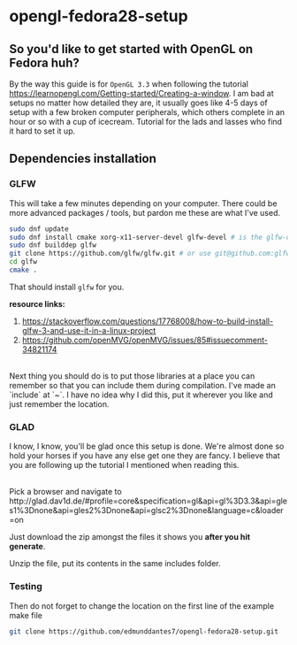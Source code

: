 # opengl-fedora28-setup

## So you'd like to get started with OpenGL on Fedora huh?
By the way this guide is for `OpenGL 3.3` when following the tutorial https://learnopengl.com/Getting-started/Creating-a-window. I am bad at setups no matter how detailed they are, it usually goes like 4-5 days of setup with a few broken computer peripherals, which others complete in an hour or so with a cup of icecream. Tutorial for the lads and lasses who find it hard to set it up.

## Dependencies installation
### GLFW
This will take a few minutes depending on your computer. 
There could be more advanced packages / tools, but pardon me these are what I've used.

```bash
sudo dnf update
sudo dnf install cmake xorg-x11-server-devel glfw-devel # is the glfw-devel good enough
sudo dnf builddep glfw
git clone https://github.com/glfw/glfw.git # or use git@github.com:glfw/glfw.git if you use ssh keys
cd glfw
cmake .
```
That should install `glfw` for you.

__resource links:__
1. https://stackoverflow.com/questions/17768008/how-to-build-install-glfw-3-and-use-it-in-a-linux-project
2. https://github.com/openMVG/openMVG/issues/85#issuecomment-34821174

<br/>
Next thing you should do is to put those libraries at a place you can remember so that you can
include them during compilation. I've made an `include` at `~`. I have no idea why I did this, put it 
wherever you like and just remember the location.

### GLAD
I know, I know,  you'll be glad once this setup is done. We're almost done so hold your horses if you have any 
else get one they are fancy. I believe that you are following up the tutorial I mentioned when reading this.

<br/>
Pick a browser and navigate to http://glad.dav1d.de/#profile=core&specification=gl&api=gl%3D3.3&api=gles1%3Dnone&api=gles2%3Dnone&api=glsc2%3Dnone&language=c&loader=on
<br/>

Just download the zip amongst the files it shows you **after you hit generate**.

Unzip the file, put its contents in the same includes folder.

### Testing

Then do not forget to change the location on the first line of the example make file

```bash
git clone https://github.com/edmunddantes7/opengl-fedora28-setup.git
```
